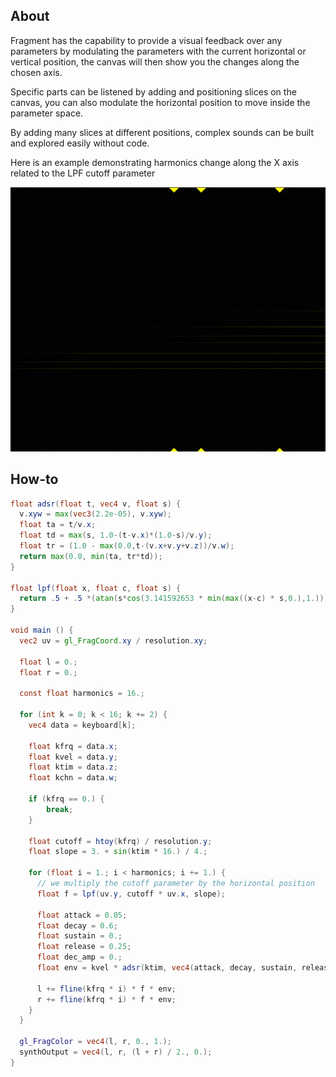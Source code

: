 ## About

Fragment has the capability to provide a visual feedback over any parameters by modulating the parameters with the current horizontal or vertical position, the canvas will then show you the changes along the chosen axis.

Specific parts can be listened by adding and positioning slices on the canvas, you can also modulate the horizontal position to move inside the parameter space.

By adding many slices at different positions, complex sounds can be built and explored easily without code.

Here is an example demonstrating harmonics change along the X axis related to the LPF cutoff parameter

![Possibilities](images/possibilities.png)

## How-to

```glsl
float adsr(float t, vec4 v, float s) {
  v.xyw = max(vec3(2.2e-05), v.xyw);
  float ta = t/v.x;
  float td = max(s, 1.0-(t-v.x)*(1.0-s)/v.y);
  float tr = (1.0 - max(0.0,t-(v.x+v.y+v.z))/v.w);
  return max(0.0, min(ta, tr*td));
}

float lpf(float x, float c, float s) {
  return .5 + .5 *(atan(s*cos(3.141592653 * min(max((x-c) * s,0.),1.)))/atan(s));
}

void main () {
  vec2 uv = gl_FragCoord.xy / resolution.xy;

  float l = 0.;
  float r = 0.;

  const float harmonics = 16.;

  for (int k = 0; k < 16; k += 2) {
    vec4 data = keyboard[k];

    float kfrq = data.x;
    float kvel = data.y;
    float ktim = data.z;
    float kchn = data.w;

    if (kfrq == 0.) {
     	break; 
    }

    float cutoff = htoy(kfrq) / resolution.y;
    float slope = 3. + sin(ktim * 16.) / 4.;

    for (float i = 1.; i < harmonics; i += 1.) {
      // we multiply the cutoff parameter by the horizontal position
      float f = lpf(uv.y, cutoff * uv.x, slope);

      float attack = 0.05;
      float decay = 0.6;
      float sustain = 0.;
      float release = 0.25;
      float dec_amp = 0.;
      float env = kvel * adsr(ktim, vec4(attack, decay, sustain, release), dec_amp);

      l += fline(kfrq * i) * f * env;
      r += fline(kfrq * i) * f * env;
    }
  }

  gl_FragColor = vec4(l, r, 0., 1.);
  synthOutput = vec4(l, r, (l + r) / 2., 0.);
}
```